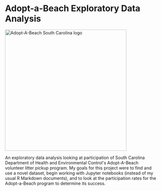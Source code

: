 # Adopt-a-Beach Exploratory Data Analysis

<img src="https://report-images.nyc3.digitaloceanspaces.com/2016/03/13185531/AdoptABeachSC-Logo.png" alt="Adopt-A-Beach South Carolina logo" width="400"/>

An exploratory data analysis looking at participation of South Carolina Department of Health and Environmental Control's Adopt-A-Beach volunteer litter pickup program. My goals for this project were to find and use a novel dataset, begin working with Jupyter notebooks (instead of my usual R Markdown documents), and to look at the participation rates for the Adopt-a-Beach program to determine its success.
